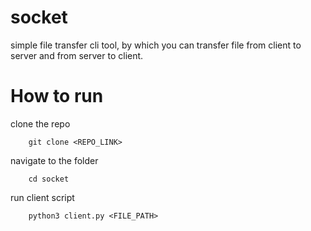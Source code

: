 # socket

simple file transfer cli tool, by which you can transfer file from client to server and from server to client. 

# How to run 
clone the repo 

        git clone <REPO_LINK>

navigate to the folder 

        cd socket 

run client script 

        python3 client.py <FILE_PATH>

        
